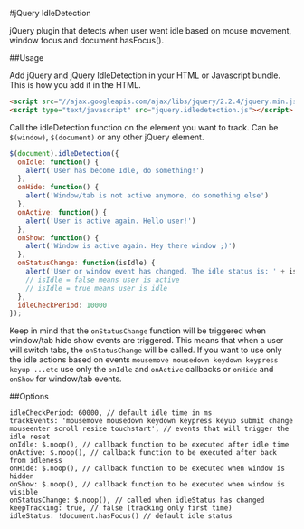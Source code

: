 #jQuery IdleDetection

jQuery plugin that detects when user went idle based on mouse movement, window focus and document.hasFocus().

##Usage

Add jQuery and jQuery IdleDetection in your HTML or Javascript bundle. This is how you add it in the HTML.


```html
<script src="//ajax.googleapis.com/ajax/libs/jquery/2.2.4/jquery.min.js"></script>
<script type="text/javascript" src="jquery.idledetection.js"></script>
```

Call the idleDetection function on the element you want to track. Can be ```$(window)```, ```$(document)``` or any other jQuery element.

```js
$(document).idleDetection({
  onIdle: function() {
  	alert('User has become Idle, do something!')
  },
  onHide: function() {
  	alert('Window/tab is not active anymore, do something else')
  },
  onActive: function() {
    alert('User is active again. Hello user!')
  },
  onShow: function() {
  	alert('Window is active again. Hey there window ;)')
  },
  onStatusChange: function(isIdle) {
  	alert('User or window event has changed. The idle status is: ' + isIdle);
  	// isIdle = false means user is active
  	// isIdle = true means user is idle
  },
  idleCheckPeriod: 10000
});
```

Keep in mind that the ```onStatusChange``` function will be triggered when window/tab hide show events are triggered. This means that when a user will switch tabs, the ```onStatusChange``` will be called. If you want to use only the idle actions based on events ```mousemove mousedown keydown keypress keyup ...etc``` use only the ```onIdle``` and ```onActive``` callbacks or ```onHide``` and ```onShow``` for window/tab events.


##Options

```
idleCheckPeriod: 60000, // default idle time in ms
trackEvents: 'mousemove mousedown keydown keypress keyup submit change mouseenter scroll resize touchstart', // events that will trigger the idle reset
onIdle: $.noop(), // callback function to be executed after idle time
onActive: $.noop(), // callback function to be executed after back from idleness
onHide: $.noop(), // callback function to be executed when window is hidden
onShow: $.noop(), // callback function to be executed when window is visible
onStatusChange: $.noop(), // called when idleStatus has changed
keepTracking: true, // false (tracking only first time)
idleStatus: !document.hasFocus() // default idle status
```